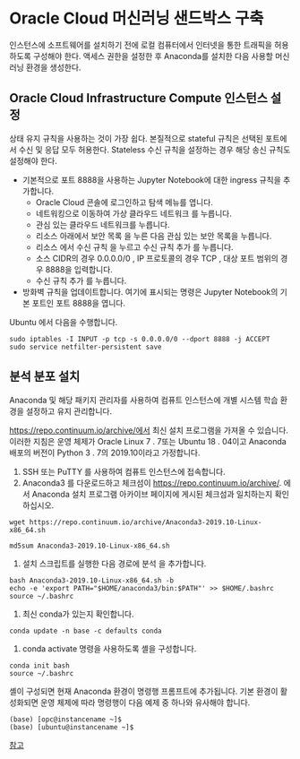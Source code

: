 # Oracle Cloud 머신러닝 샌드박스 구축

인스턴스에 소프트웨어를 설치하기 전에 로컬 컴퓨터에서 인터넷을 통한 트래픽을 허용하도록 구성해야 한다. 액세스 권한을 설정한 후 Anaconda를 설치한 다음 사용할 머신 러닝 환경을 생성한다.

## Oracle Cloud Infrastructure Compute 인스턴스 설정

상태 유지 규칙을 사용하는 것이 가장 쉽다. 본질적으로 stateful 규칙은 선택된 포트에서 수신 및 응답 모두 허용한다. Stateless 수신 규칙을 설정하는 경우 해당 송신 규칙도 설정해야 한다.

* 기본적으로 포트 8888을 사용하는 Jupyter Notebook에 대한 ingress 규칙을 추가합니다.
  * Oracle Cloud 콘솔에 로그인하고 탐색 메뉴를 엽니다.
  * 네트워킹으로 이동하여 가상 클라우드 네트워크 를 누릅니다.
  * 관심 있는 클라우드 네트워크를 누릅니다.
  * 리소스 아래에서 보안 목록 을 누른 다음 관심 있는 보안 목록을 누릅니다.
  * 리소스 에서 수신 규칙 을 누르고 수신 규칙 추가 를 누릅니다.
  * 소스 CIDR의 경우 0.0.0.0/0 , IP 프로토콜의 경우 TCP , 대상 포트 범위의 경우 8888을 입력합니다.
  * 수신 규칙 추가 를 누릅니다.
* 방화벽 규칙을 업데이트합니다. 여기에 표시되는 명령은 Jupyter Notebook의 기본 포트인 포트 8888을 엽니다.

Ubuntu 에서 다음을 수행합니다.

```shell
sudo iptables -I INPUT -p tcp -s 0.0.0.0/0 --dport 8888 -j ACCEPT
sudo service netfilter-persistent save
```

## 분석 분포 설치

Anaconda 및 해당 패키지 관리자를 사용하여 컴퓨트 인스턴스에 개별 시스템 학습 환경을 설정하고 유지 관리합니다.

https://repo.continuum.io/archive/에서 최신 설치 프로그램을 가져올 수 있습니다. 이러한 지침은 운영 체제가 Oracle Linux 7 . 7또는 Ubuntu 18 . 04이고 Anaconda 배포의 버전이 Python 3 . 7의 2019.10이라고 가정합니다.

1. SSH 또는 PuTTY 를 사용하여 컴퓨트 인스턴스에 접속합니다.
2. Anaconda3 를 다운로드하고 체크섬이 https://repo.continuum.io/archive/. 에서 Anaconda 설치 프로그램 아카이브 페이지에 게시된 체크섬과 일치하는지 확인하십시오.

```shell
wget https://repo.continuum.io/archive/Anaconda3-2019.10-Linux-x86_64.sh

md5sum Anaconda3-2019.10-Linux-x86_64.sh
```

1. 설치 스크립트를 실행한 다음 경로에 분석 을 추가합니다.

```shell
bash Anaconda3-2019.10-Linux-x86_64.sh -b
echo -e 'export PATH="$HOME/anaconda3/bin:$PATH"' >> $HOME/.bashrc
source ~/.bashrc
```

1. 최신 conda가 있는지 확인합니다.

```shell
conda update -n base -c defaults conda
```

1. conda activate 명령을 사용하도록 셸을 구성합니다.

```shell
conda init bash
source ~/.bashrc
```

셸이 구성되면 현재 Anaconda 환경이 명령행 프롬프트에 추가됩니다. 기본 환경이 활성화되면 운영 체제에 따라 명령행이 다음 예제 중 하나와 유사해야 합니다.

```shell
(base) [opc@instancename ~]$
(base) [ubuntu@instancename ~]$
```

[참고](https://docs.oracle.com/ko/solutions/machine-learning-sandbox/configuring-your-system1.html#GUID-1B72D0BE-4C78-4624-B5DD-DC1479E4AC80)
